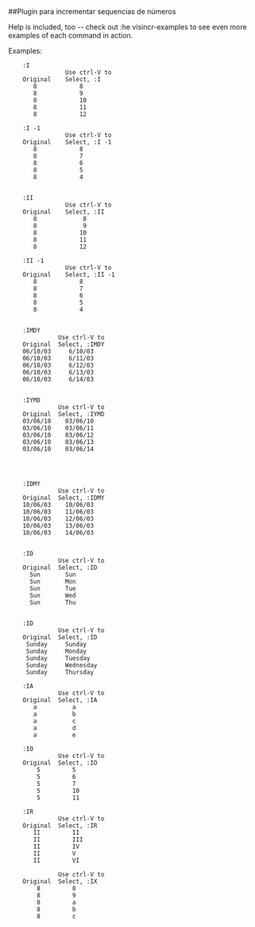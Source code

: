 ##Plugin para incrementar sequencias de números

Help is included, too -- check out  :he visincr-examples to see
even more examples of each command in action.

Examples:

        :I
                    Use ctrl-V to
        Original    Select, :I
           8            8
           8            9
           8            10
           8            11
           8            12

        :I -1
                    Use ctrl-V to
        Original    Select, :I -1
           8            8
           8            7
           8            6
           8            5
           8            4


        :II
                    Use ctrl-V to
        Original    Select, :II
           8             8
           8             9
           8            10
           8            11
           8            12

        :II -1
                    Use ctrl-V to
        Original    Select, :II -1
           8            8
           8            7
           8            6
           8            5
           8            4


        :IMDY
                  Use ctrl-V to
        Original  Select, :IMDY
        06/10/03     6/10/03
        06/10/03     6/11/03
        06/10/03     6/12/03
        06/10/03     6/13/03
        06/10/03     6/14/03


        :IYMD
                  Use ctrl-V to
        Original  Select, :IYMD
        03/06/10    03/06/10
        03/06/10    03/06/11
        03/06/10    03/06/12
        03/06/10    03/06/13
        03/06/10    03/06/14




        :IDMY
                  Use ctrl-V to
        Original  Select, :IDMY
        10/06/03    10/06/03
        10/06/03    11/06/03
        10/06/03    12/06/03
        10/06/03    13/06/03
        10/06/03    14/06/03


        :ID
                  Use ctrl-V to
        Original  Select, :ID
          Sun       Sun
          Sun       Mon
          Sun       Tue
          Sun       Wed
          Sun       Thu


        :ID
                  Use ctrl-V to
        Original  Select, :ID
         Sunday     Sunday
         Sunday     Monday
         Sunday     Tuesday
         Sunday     Wednesday
         Sunday     Thursday

        :IA
                  Use ctrl-V to
        Original  Select, :IA
           a          a
           a          b
           a          c
           a          d
           a          e

        :IO
                  Use ctrl-V to
        Original  Select, :IO
            5         5
            5         6
            5         7
            5         10
            5         11

        :IR
                  Use ctrl-V to
        Original  Select, :IR
           II         II
           II         III
           II         IV
           II         V
           II         VI

                  Use ctrl-V to
        Original  Select, :IX
            8         8
            8         9
            8         a
            8         b
            8         c

